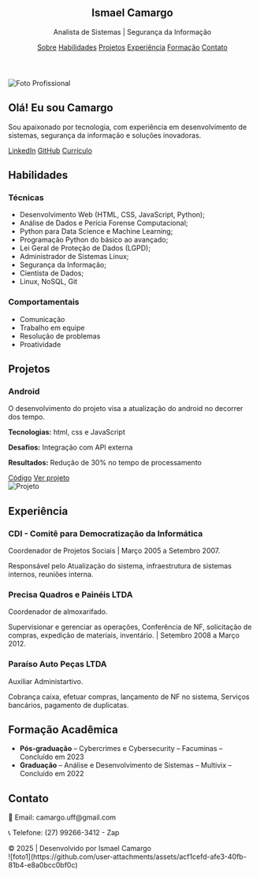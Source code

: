 <!DOCTYPE html>
<html lang="pt-br">
<head>
  <meta charset="UTF-8">
  <meta name="viewport" content="width=device-width, initial-scale=1.0">
  <link rel="stylesheet" href="style.css">
  <title>Portfólio | Ismael Camargo</title>
  <link href="https://cdn.jsdelivr.net/npm/tailwindcss@2.2.19/dist/tailwind.min.css" rel="stylesheet">
</head>
<body class="bg-gray-900 text-white font-sans">

  <!-- Navbar -->
  <header class="flex justify-between items-center px-3 py-0.5 bg-gray-800 shadow-md">
    <div>
      <h2 class="text-2xl font-bold text-yellow-400">Ismael Camargo</h2>
      <p class="text-sm text-gray-300" >Analista de Sistemas | Segurança da Informação</p>
    </div>
    <nav class="flex gap-4 text-blue-400">
      <a href="#about" class="hover:text-yellow-400">Sobre</a>
      <a href="#skills" class="hover:text-yellow-400">Habilidades</a>
      <a href="#projects" class="hover:text-yellow-400">Projetos</a>
      <a href="#experience" class="hover:text-yellow-400">Experiência</a>
      <a href="#education" class="hover:text-yellow-400">Formação</a>
      <a href="#contact" class="hover:text-yellow-400">Contato</a>
    </nav>
  </header>

  <!-- Seção Apresentação -->
  <section class="text-center py-2 px-4" id="about">
    <img src="img/foto1.jpg" alt="Foto Profissional" class="mx-auto w-15 h-20 rounded-full mb-4 border-4 border-yellow-500">
    <h2 class="text-2xl font-bold mb-.5">Olá! Eu sou Camargo</h2>
    <p class="text-gray-300 max-w-xl mx-auto">Sou apaixonado por tecnologia, com experiência em desenvolvimento de sistemas, segurança da informação e soluções inovadoras.</p>
    <div class="mt-1 space-x-4">
     <!--<a href="camargo.uff@gmail.com" class="hover:text-yellow-400">Email</a>-->
      <a href="https://linkedin.com/in/ismael-camargo" class="hover:text-yellow-400">LinkedIn</a>
      <a href="https://github.com/ismael-camargo" class="hover:text-yellow-400">GitHub</a>
      <a href="Curriculos/Análista de Dados.pdf" class="hover:text-yellow-400">Currículo</a>
    </div>
  </section>

  <!-- Seção Habilidades -->
  <section class="px-6 py-2 bg-gray-800" id="skills">
    <h2 class="text-2xl font-bold mb-6 text-yellow-400">Habilidades</h2>
    <div class="grid grid-cols-1 md:grid-cols-2 gap-6">
      <div>
        <h3 class="font-semibold text-lg mb-2" >Técnicas</h3>
        <ul class="list-disc list-inside text-gray-300">
          <li>Desenvolvimento Web (HTML, CSS, JavaScript, Python);</li>
          <li>Análise de Dados e Perícia Forense Computacional;</li>
          <li>Python para Data Science e Machine Learning;</li>
          <li>Programação Python do básico ao avançado;</li>
           <li>Lei Geral de Proteção de Dados (LGPD);</li>
           <li>Administrador de Sistemas Linux;</li>
          <li>Segurança da Informação;</li>         
          <li>Cientista de Dados;</li>
          <li>Linux, NoSQL, Git</li>
        </ul>
      </div>
      <div>
        <h3 class="font-semibold text-lg mb-2">Comportamentais</h3>
        <ul class="list-disc list-inside text-gray-300">
          <li>Comunicação</li>
          <li>Trabalho em equipe</li>
          <li>Resolução de problemas</li>
          <li>Proatividade</li>
        </ul>
      </div>
    </div>
  </section>

  <!-- Seção Projetos -->
  <section class="px-0 py-2" id="projects">
    <h2 class="text-2xl font-bold mb-4 text-yellow-400">Projetos</h2>
    <div class="grid grid-cols-1 md:grid-cols-2 gap-5">
      <div class="bg-gray-800 p-6 rounded-lg shadow-lg">
        <h3 class="text-xl font-semibold">Android</h3>
        <p class="text-gray-300 mt-2">O desenvolvimento do projeto visa a atualização do android no decorrer dos tempo.</p>
        <p class="text-sm mt-2"><strong>Tecnologias:</strong>  html, css e JavaScript</p>
        <p class="text-sm"><strong>Desafios:</strong>  Integração com API externa</p>
        <p class="text-sm"><strong>Resultados:</strong>  Redução de 30% no tempo de processamento</p>
        <div class="mt-2 flex gap-4 text-sm">
          <a href="https://github.com/AnalistaCybersecurity/android" class="text-blue-400 hover:underline">Código</a>
          <a href="https://github.com/AnalistaCybersecurity/android10.git" class="text-blue-400 hover:underline">Ver projeto</a>
        </div>
        <img src="print-do-projeto.jpg" alt="Projeto" class="mt-4 rounded">
      </div>
      <!-- Adicione mais projetos conforme necessário -->
    </div>
  </section>

  <!-- Seção Experiência -->
  <section class="px-3 py-2 bg-gray-800" id="experience">
    <h2 class="text-2xl font-bold mb-6 text-yellow-400">Experiência</h2>
    <div class="space-y-4">
      <div>
        <h3 class="text-lg font-semibold">CDI - Comitê para Democratização da Informática</h3>
        <p class="text-gray-300 text-sm">Coordenador de Projetos Sociais | Março 2005 a Setembro 2007.</p>
        <p class="text-gray-400 mt-1">Responsável pelo Atualização do sistema, infraestrutura de sistemas internos, reuniões interna. </p>
      </div>
      <div>
        <h3 class="text-lg font-semibold">Precisa Quadros e Painéis LTDA</h3>
        <p class="text-gray-300 text-sm">Coordenador de almoxarifado.</p>
        <p class="text-gray-400 mt-1">Supervisionar e gerenciar as operações, Conferência de NF, solicitação de compras, expedição de materiais, inventário.  | Setembro 2008 a Março 2012. </p>
      </div>
      <div>
        <h3 class="text-lg font-semibold">Paraíso Auto Peças LTDA</h3>
        <p class="text-gray-300 text-sm">Auxiliar Administartivo.</p>
        <p class="text-gray-400 mt-1">Cobrança caixa, efetuar compras, lançamento de NF no sistema, Serviços bancários, pagamento de duplicatas. </p>
      </div>
    </div>
  </section>

  <!-- Seção Formação -->
  <section class="px-6 py-2" id="education">
    <h2 class="text-2xl font-bold mb-6 text-yellow-400">Formação Acadêmica</h2>
    <ul class="text-gray-300 space-y-3">
      <li><strong>Pós-graduação</strong> – Cybercrimes e Cybersecurity – Facuminas – Concluído em 2023</li>
      <li><strong>Graduação</strong> – Análise e Desenvolvimento de Sistemas – Multivix – Concluído em 2022</li>
    </ul>
  </section>

  <!-- Seção Contato -->
  <section class="px-6 py-2 bg-gray-800" id="contact">
    <h2 class="text-2xl font-bold mb-6 text-yellow-400">Contato</h2>
    <p class="text-gray-300">📧 Email: camargo.uff@gmail.com</p>
    <p class="text-gray-300">📞 Telefone: (27) 99266-3412 - Zap</p>
  </section>

  <!-- Rodapé -->
  <footer class="text-center text-sm py-4 bg-gray-900 text-gray-400">
    © 2025 | Desenvolvido por Ismael Camargo
  </footer>

</body>
</html>![foto1](https://github.com/user-attachments/assets/acf1cefd-afe3-40fb-81b4-e8a0bcc0bf0c)
